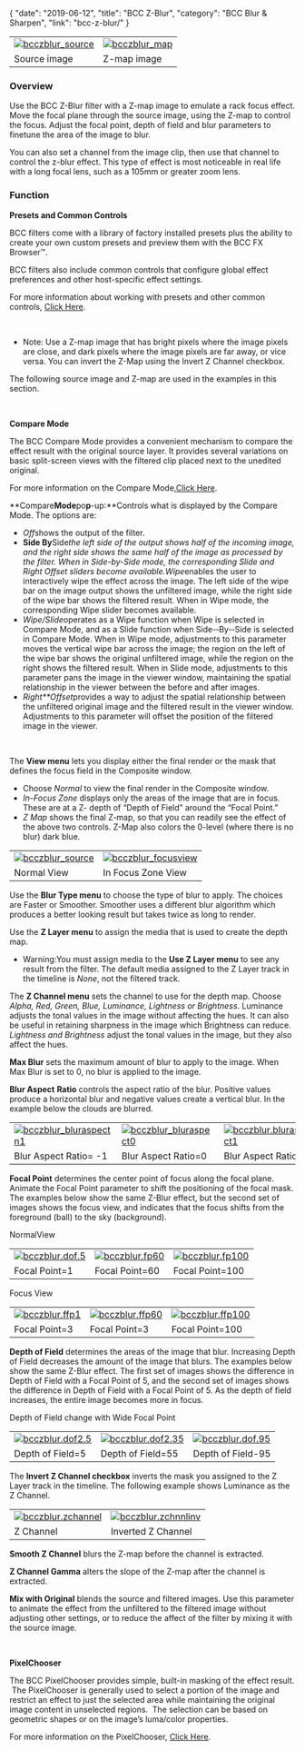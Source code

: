 {
"date": "2019-06-12",
"title": "BCC Z-Blur",
"category": "BCC Blur & Sharpen",
"link": "bcc-z-blur/"
}

 

|  |  |
| --- | --- |
| [![bcczblur_source](https://borisfx-com-res.cloudinary.com/image/upload//documentation/continuum/uploads/2013/07/bcczblur_source.jpg)](https://borisfx-com-res.cloudinary.com/image/upload//documentation/continuum/uploads/2013/07/bcczblur_source.jpg) | [![bcczblur_map](https://borisfx-com-res.cloudinary.com/image/upload//documentation/continuum/uploads/2013/07/bcczblur_map.jpg)](https://borisfx-com-res.cloudinary.com/image/upload//documentation/continuum/uploads/2013/07/bcczblur_map.jpg) |
| Source image | Z-map image |


### Overview


Use the BCC Z-Blur filter with a Z-map image to emulate a rack focus effect. Move the focal plane through the source image, using the Z-map to control the focus. Adjust the focal point, depth of field and blur parameters to finetune the area of the image to blur.


You can also set a channel from the image clip, then use that channel to control the z-blur effect. This type of effect is most noticeable in real life with a long focal lens, such as a 105mm or greater zoom lens.


### Function


**Presets and Common Controls**


BCC filters come with a library of factory installed presets plus the ability to create your own custom presets and preview them with the BCC FX Browser™.


BCC filters also include common controls that configure global effect preferences and other host-specific effect settings.


For more information about working with presets and other common controls, [Click Here](/documentation/continuum/bcc-common-controls/).

 


* Note: Use a Z-map image that has bright pixels where the image pixels are close, and dark pixels where the image pixels are far away, or vice versa. You can invert the Z-Map using the Invert Z Channel checkbox.


The following source image and Z-map are used in the examples in this section.


 


**Compare Mode**


The BCC Compare Mode provides a convenient mechanism to compare the effect result with the original source layer. It provides several variations on basic split-screen views with the filtered clip placed next to the unedited original.


For more information on the Compare Mode,[Click Here](/documentation/continuum/bcc-compare-mode/).

**Compare****Mode****po****p****-­up:**Controls what is displayed by the Compare Mode. The options are:


* *Off*shows the output of the filter.
* **Side By**Side*the left side of the output shows half of the incoming image, and the right side shows the same half of the image as processed by the filter. When in Side-by-Side mode, the corresponding Slide and Right Offset sliders become available.Wipe*enables the user to interactively wipe the effect across the image. The left side of the wipe bar on the image output shows the unfiltered image, while the right side of the wipe bar shows the filtered result. When in Wipe mode, the corresponding Wipe slider becomes available.
* *Wipe/Slide*operates as a Wipe function when Wipe is selected in Compare Mode, and as a Slide function when Side-­‐By-­‐Side is selected in Compare Mode. When in Wipe mode, adjustments to this parameter moves the vertical wipe bar across the image; the region on the left of the wipe bar shows the original unfiltered image, while the region on the right shows the filtered result. When in Slide mode, adjustments to this parameter pans the image in the viewer window, maintaining the spatial relationship in the viewer between the before and after images.
* *Right**Offset*provides a way to adjust the spatial relationship between the unfiltered original image and the filtered result in the viewer window. Adjustments to this parameter will offset the position of the filtered image in the viewer.


 


The **View menu** lets you display either the final render or the mask that defines the focus field in the Composite window.


* Choose *Normal* to view the final render in the Composite window.
* *In-Focus Zone* displays only the areas of the image that are in focus. These are at a Z- depth of “Depth of Field” around the “Focal Point.”
* *Z Map* shows the final Z-map, so that you can readily see the effect of the above two controls. Z-Map also colors the 0-level (where there is no blur) dark blue.




|  |  |
| --- | --- |
| [![bcczblur_source](https://borisfx-com-res.cloudinary.com/image/upload//documentation/continuum/uploads/2013/07/bcczblur_source.jpg)](https://borisfx-com-res.cloudinary.com/image/upload//documentation/continuum/uploads/2013/07/bcczblur_source.jpg) | [![bcczblur_focusview](https://borisfx-com-res.cloudinary.com/image/upload//documentation/continuum/uploads/2013/07/bcczblur_focusview.jpg)](https://borisfx-com-res.cloudinary.com/image/upload//documentation/continuum/uploads/2013/07/bcczblur_focusview.jpg) |
| Normal View | In Focus Zone View |


Use the **Blur Type menu** to choose the type of blur to apply. The choices are Faster or Smoother. Smoother uses a different blur algorithm which produces a better looking result but takes twice as long to render.


Use the **Z Layer menu** to assign the media that is used to create the depth map.


* Warning:You must assign media to the **Use Z Layer menu** to see any result from the filter. The default media assigned to the Z Layer track in the timeline is *None*, not the filtered track.


The **Z Channel menu** sets the channel to use for the depth map. Choose *Alpha, Red, Green, Blue, Luminance, Lightness or Brightness*. Luminance adjusts the tonal values in the image without affecting the hues. It can also be useful in retaining sharpness in the image which Brightness can reduce. *Lightness and Brightness* adjust the tonal values in the image, but they also affect the hues.


**Max Blur** sets the maximum amount of blur to apply to the image. When Max Blur is set to 0, no blur is applied to the image.


**Blur Aspect** **Ratio** controls the aspect ratio of the blur. Positive values produce a horizontal blur and negative values create a vertical blur. In the example below the clouds are blurred.




|  |  |  |
| --- | --- | --- |
| [![bcczblur_bluraspectn1](https://borisfx-com-res.cloudinary.com/image/upload//documentation/continuum/uploads/2013/07/bcczblur_bluraspectn1.jpg)](https://borisfx-com-res.cloudinary.com/image/upload//documentation/continuum/uploads/2013/07/bcczblur_bluraspectn1.jpg) | [![bcczblur_bluraspect0](https://borisfx-com-res.cloudinary.com/image/upload//documentation/continuum/uploads/2013/07/bcczblur_bluraspect0.jpg)](https://borisfx-com-res.cloudinary.com/image/upload//documentation/continuum/uploads/2013/07/bcczblur_bluraspect0.jpg) | [![bcczblur.bluraspect1](https://borisfx-com-res.cloudinary.com/image/upload//documentation/continuum/uploads/2013/07/bcczblur.bluraspect1.jpg)](https://borisfx-com-res.cloudinary.com/image/upload//documentation/continuum/uploads/2013/07/bcczblur.bluraspect1.jpg) |
| Blur Aspect Ratio= -1 | Blur Aspect Ratio=0 | Blur Aspect Ration=1 |


**Focal Point** determines the center point of focus along the focal plane. Animate the Focal Point parameter to shift the positioning of the focal mask. The examples below show the same Z-Blur effect, but the second set of images shows the focus view, and indicates that the focus shifts from the foreground (ball) to the sky (background).


NormalView




|  |  |  |
| --- | --- | --- |
| [![bcczblur.dof.5](https://borisfx-com-res.cloudinary.com/image/upload//documentation/continuum/uploads/2013/07/bcczblur.dof_.5.jpg)](https://borisfx-com-res.cloudinary.com/image/upload//documentation/continuum/uploads/2013/07/bcczblur.dof_.5.jpg) | [![bcczblur.fp60](https://borisfx-com-res.cloudinary.com/image/upload//documentation/continuum/uploads/2013/07/bcczblur.fp60.jpg)](https://borisfx-com-res.cloudinary.com/image/upload//documentation/continuum/uploads/2013/07/bcczblur.fp60.jpg) | [![bcczblur.fp100](https://borisfx-com-res.cloudinary.com/image/upload//documentation/continuum/uploads/2013/07/bcczblur.fp100.jpg)](https://borisfx-com-res.cloudinary.com/image/upload//documentation/continuum/uploads/2013/07/bcczblur.fp100.jpg) |
| Focal Point=1 | Focal Point=60 | Focal Point=100 |


Focus View




|  |  |  |
| --- | --- | --- |
| [![bcczblur.ffp1](https://borisfx-com-res.cloudinary.com/image/upload//documentation/continuum/uploads/2013/07/bcczblur.ffp1_.jpg)](https://borisfx-com-res.cloudinary.com/image/upload//documentation/continuum/uploads/2013/07/bcczblur.ffp1_.jpg) | [![bcczblur.ffp60](https://borisfx-com-res.cloudinary.com/image/upload//documentation/continuum/uploads/2013/07/bcczblur.ffp60.jpg)](https://borisfx-com-res.cloudinary.com/image/upload//documentation/continuum/uploads/2013/07/bcczblur.ffp60.jpg) | [![bcczblur.ffp100](https://borisfx-com-res.cloudinary.com/image/upload//documentation/continuum/uploads/2013/07/bcczblur.ffp100.jpg)](https://borisfx-com-res.cloudinary.com/image/upload//documentation/continuum/uploads/2013/07/bcczblur.ffp100.jpg) |
| Focal Point=3 | Focal Point=3 | Focal Point=100 |


**Depth of Field** determines the areas of the image that blur. Increasing Depth of Field decreases the amount of the image that blurs. The examples below show the same Z-Blur effect. The first set of images shows the difference in Depth of Field with a Focal Point of 5, and the second set of images shows the difference in Depth of Field with a Focal Point of 5. As the depth of field increases, the entire image becomes more in focus.


Depth of Field change with Wide Focal Point




|  |  |  |
| --- | --- | --- |
| [![bcczblur.dof2.5](https://borisfx-com-res.cloudinary.com/image/upload//documentation/continuum/uploads/2013/07/bcczblur.dof2_.5.jpg)](https://borisfx-com-res.cloudinary.com/image/upload//documentation/continuum/uploads/2013/07/bcczblur.dof2_.5.jpg) | [![bcczblur.dof2.35](https://borisfx-com-res.cloudinary.com/image/upload//documentation/continuum/uploads/2013/07/bcczblur.dof2_.35.jpg)](https://borisfx-com-res.cloudinary.com/image/upload//documentation/continuum/uploads/2013/07/bcczblur.dof2_.35.jpg) | [![bcczblur.dof.95](https://borisfx-com-res.cloudinary.com/image/upload//documentation/continuum/uploads/2013/07/bcczblur.dof_.95.jpg)](https://borisfx-com-res.cloudinary.com/image/upload//documentation/continuum/uploads/2013/07/bcczblur.dof_.95.jpg) |
| Depth of Field=5 | Depth of Field=55 | Depth of Field-95 |


The **Invert Z Channel checkbox** inverts the mask you assigned to the Z Layer track in the timeline. The following example shows Luminance as the Z Channel.




|  |  |
| --- | --- |
| [![bcczblur.zchannel](https://borisfx-com-res.cloudinary.com/image/upload//documentation/continuum/uploads/2013/07/bcczblur.zchannel.jpg)](https://borisfx-com-res.cloudinary.com/image/upload//documentation/continuum/uploads/2013/07/bcczblur.zchannel.jpg) | [![bcczblur.zchnnlinv](https://borisfx-com-res.cloudinary.com/image/upload//documentation/continuum/uploads/2013/07/bcczblur.zchnnlinv.jpg)](https://borisfx-com-res.cloudinary.com/image/upload//documentation/continuum/uploads/2013/07/bcczblur.zchnnlinv.jpg) |
| Z Channel | Inverted Z Channel |


**Smooth Z Channel** blurs the Z-map before the channel is extracted.


**Z Channel Gamma** alters the slope of the Z-map after the channel is extracted.


**Mix with Original** blends the source and filtered images. Use this parameter to animate the effect from the unfiltered to the filtered image without adjusting other settings, or to reduce the affect of the filter by mixing it with the source image.


 


**PixelChooser**


The BCC PixelChooser provides simple, built-in masking of the effect result.  The PixelChooser is generally used to select a portion of the image and restrict an effect to just the selected area while maintaining the original image content in unselected regions.  The selection can be based on geometric shapes or on the image’s luma/color properties.


For more information on the PixelChooser, [Click Here](/documentation/continuum/bcc-pixel-chooser/).

 